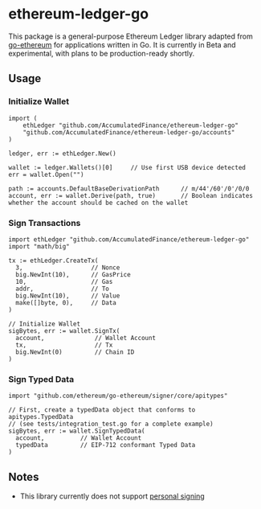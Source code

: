 # ethereum-ledger-go

This package is a general-purpose Ethereum Ledger library adapted from [go-ethereum](https://github.com/ethereum/go-ethereum) for applications written in Go. It is currently in Beta and experimental, with plans to be production-ready shortly.

## Usage

### Initialize Wallet
```
import (
 	ethLedger "github.com/AccumulatedFinance/ethereum-ledger-go"
	"github.com/AccumulatedFinance/ethereum-ledger-go/accounts"
)

ledger, err := ethLedger.New()

wallet := ledger.Wallets()[0]     // Use first USB device detected
err = wallet.Open("")

path := accounts.DefaultBaseDerivationPath      // m/44'/60'/0'/0/0
account, err := wallet.Derive(path, true)       // Boolean indicates whether the account should be cached on the wallet
```

### Sign Transactions
```
import ethLedger "github.com/AccumulatedFinance/ethereum-ledger-go"
import "math/big"

tx := ethLedger.CreateTx(
  3,                   // Nonce
  big.NewInt(10),      // GasPrice
  10,                  // Gas
  addr,                // To
  big.NewInt(10),      // Value
  make([]byte, 0),     // Data
)

// Initialize Wallet
sigBytes, err := wallet.SignTx(
  account,              // Wallet Account
  tx,                   // Tx
  big.NewInt(0)         // Chain ID
)
```

### Sign Typed Data
```
import "github.com/ethereum/go-ethereum/signer/core/apitypes"

// First, create a typedData object that conforms to apitypes.TypedData
// (see tests/integration_test.go for a complete example)
sigBytes, err := wallet.SignTypedData(
  account,          // Wallet Account
  typedData         // EIP-712 conformant Typed Data
)
```

## Notes
- This library currently does not support [personal signing](https://eips.ethereum.org/EIPS/eip-191)
